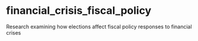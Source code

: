 # financial_crisis_fiscal_policy
Research examining how elections affect fiscal policy responses to financial crises
